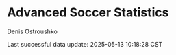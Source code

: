 # Advanced Soccer Statistics
Denis Ostroushko

<!-- gfm -->

Last successful data update: 2025-05-13 10:18:28 CST
